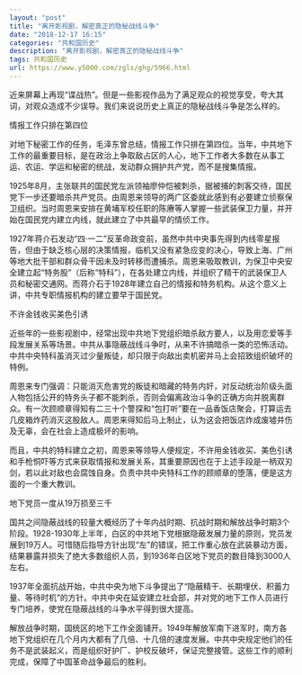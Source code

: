 ```yaml
---
layout: "post"
title: "离开影视剧，解密真正的隐秘战线斗争"
date: "2018-12-17 16:15"
categories: "共和国历史"
description: "离开影视剧，解密真正的隐秘战线斗争"
tags: 共和国历史
url: https://www.y5000.com/zgls/ghg/5966.html
---
```






近来屏幕上再现“谍战热”。但是一些影视作品为了满足观众的视觉享受，夸大其词，对观众造成不少误导。我们来说说历史上真正的隐秘战线斗争是怎么样的。

情报工作只排在第四位

对地下秘密工作的任务，毛泽东曾总结，情报工作只排在第四位。当年，中共地下工作的最重要目标，是在政治上争取敌占区的人心，地下工作者大多数在从事工运、农运、学运和秘密的统战，发动群众拥护共产党，而不是搜集情报。

1925年8月，主张联共的国民党左派领袖廖仲恺被刺杀，据被捕的刺客交待，国民党下一步还要暗杀共产党员。由周恩来领导的两广区委就此感到有必要建立侦察保卫组织。当时周恩来安排在黄埔军校任职的陈赓等人掌握一些武装保卫力量，并开始在国民党内建立内线，就此建立了中共最早的情侦工作。

1927年蒋介石发动“四·一二”反革命政变前，虽然中共中央事先得到内线零星报告，但由于缺乏核心层的决策情报，临机又没有紧急应变的决心，导致上海、广州等地大批干部和群众骨干因未及时转移而遭捕杀。周恩来吸取教训，为保卫中央安全建立起“特务股”（后称“特科”），在各处建立内线，并组织了精干的武装保卫人员和秘密交通网。而蒋介石于1928年建立自己的情报和特务机构。从这个意义上讲，中共专职情报机构的建立要早于国民党。

不许金钱收买美色引诱

近些年的一些影视剧中，经常出现中共地下党组织暗杀敌方要人，以及用恋爱等手段发展关系等场景。中共从事隐蔽战线斗争时，从来不许搞暗杀一类的恐怖活动。中共中央特科虽消灭过少量叛徒，却只限于向敌出卖机密并马上会招致组织破坏的特例。

周恩来专门强调：只能消灭危害党的叛徒和暗藏的特务内奸，对反动统治阶级头面人物包括公开的特务头子都不能刺杀，否则会偏离政治斗争的正确方向并脱离群众。有一次顾顺章得知有二三十个警探和“包打听”要在一品香饭店聚会，打算运去几皮箱炸药消灭这股敌人。周恩来得知后马上制止，认为这会把饭店炸成废墟并伤及无辜，会在社会上造成极坏的影响。

而且，中共的特科建立之初，周恩来等领导人便规定，不许用金钱收买、美色引诱和手枪恫吓等方式来获取情报和发展关系，其重要原因也在于上述手段是一柄双刃剑，若以此对敌也会腐蚀自身。负责中共中央特科工作的顾顺章的堕落，便是这方面的一个重大教训。

地下党员一度从19万损至三千

国共之间隐蔽战线的较量大概经历了十年内战时期、抗战时期和解放战争时期3个阶段。1928-1930年上半年，白区的中共地下党根据隐蔽发展力量的原则，党员发展到19万人。可惜随后指导方针出现“左”的错误，把工作重心放在武装暴动方面，结果暴露并损失了绝大多数组织人员，到1936年白区地下党员的数目降到3000人左右。

1937年全面抗战开始，中共中央为地下斗争提出了“隐蔽精干、长期埋伏、积蓄力量、等待时机”的方针。中共中央在延安建立社会部，并对党的地下工作人员进行专门培养，使党在隐蔽战线的斗争水平得到很大提高。

解放战争时期，国统区的地下工作全面铺开。1949年解放军南下进军时，南方各地下党组织在几个月内大都有了几倍、十几倍的速度发展。中共中央规定他们的任务不是武装起义，而是组织好护厂、护校反破坏，保证完整接管。这些工作的顺利完成，保障了中国革命战争最后的胜利。
